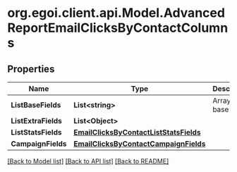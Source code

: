 
# org.egoi.client.api.Model.AdvancedReportEmailClicksByContactColumns

## Properties

Name | Type | Description | Notes
------------ | ------------- | ------------- | -------------
**ListBaseFields** | **List&lt;string&gt;** | Array of base fields | 
**ListExtraFields** | **List&lt;Object&gt;** |  | 
**ListStatsFields** | [**EmailClicksByContactListStatsFields**](EmailClicksByContactListStatsFields.md) |  | 
**CampaignFields** | [**EmailClicksByContactCampaignFields**](EmailClicksByContactCampaignFields.md) |  | 

[[Back to Model list]](../README.md#documentation-for-models)
[[Back to API list]](../README.md#documentation-for-api-endpoints)
[[Back to README]](../README.md)

